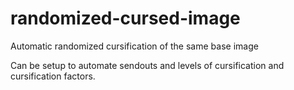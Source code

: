 # randomized-cursed-image
Automatic randomized cursification of the same base image

Can be setup to automate sendouts and levels of cursification and cursification factors. 
